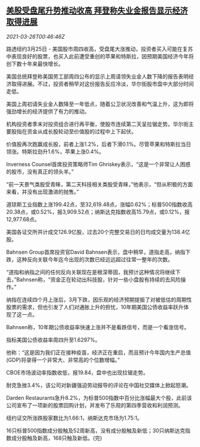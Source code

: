 <!--1616720463000-->
[美股受盘尾升势推动收高 拜登称失业金报告显示经济取得进展](https://cn.reuters.com/article/usa-stock-0325-thur-idCNKBS2BI01O)
------

<div><i>2021-03-26T00:46:46Z</i></div><p>路透纽约3月25日 - 美国股市周四收高，受盘尾大涨推动，投资者买入可能在复苏中表现良好的股票，也买入此前遭受重创的苹果和特斯拉，因预期美国经济今年将创下数十年来最快增长。</p><p>美国总统拜登称美国劳工部周四公布的显示上周请领失业金人数下降的报告表明经济取得进展。不过，投资者稍早对这份报告反应冷淡，华尔街股市盘中大部分时间走低。</p><p>美国上周初请失业金人数降至一年低点，随着公卫状况改善和气温上升，这为即将强劲增长的经济提供了有力的推动。</p><p>机构投资者季末对投资组合进行再平衡，使股市连续第二天呈拉锯走势。华尔街主要股指在资金从成长股轮动至价值股的过程中上下起伏。</p><p>价值股再次跑赢成长股，前者上涨1.2%，后者下滑0.1%。尽管苹果和特斯拉当日领涨。特斯拉劲升1.6%，苹果上涨0.4%。</p><p>Inverness Counsel首席投资策略师Tim Ghriskey表示，“这是一个非常让人困惑的股市，没有真正的领头羊。”</p><p>“前一天景气类股受青睐，第二天科技相关类股受青睐，”他表示，“但从积极的方面来看，并没有出现激进的抛售。”</p><p>道琼斯工业指数上涨199.42点，至32,619.48点，涨幅0.62%；标普500指数收高20.38点，或0.52%，报3,909.52点；纳斯达克指数收高15.79点，或0.12%，报12,977.68点。</p><p>美国各证交所共计成交126.9亿股，过去20个完整交易日的日均成交量为138.4亿股。</p><p>Bahnsen Group首席投资官David Bahnsen表示，盘中稍早，道指走高，纳指下跌，这种反向关联今年迄今出现的次数已经远远超过往常一整年的次数。</p><p>“道指和纳指之间的任何反向关联现在是根深蒂固，我预计这种情况将继续下去，”Bahnsen称，“资金正在轮动出科技股，针对一些小盘股有持续的去风险操作。”</p><p>纳指在连续四个月上涨后，3月下跌，因乐观的经济预期提振了对被低估的周期性股票的需求，但也引发了人们对通胀上升的担忧，10年期美国公债收益率跃升体现了这一点。</p><p>Bahnsen称，10年期公债收益率快速上涨并不是看跌信号，而是一个看涨信号。</p><p>指标美国公债收益率周四升至1.6297%。</p><p>他称：“这是因为我们正在接种疫苗，经济正在重启，而且预计今年国内生产总值(GDP)将录得一个非常大、非常高的个位数增幅。”</p><p>CBOE市场波动率指数收低，报19.84，盘中也出现拉锯走势。</p><p>耐克急挫3.4%，该公司对新疆强迫劳动报导的评论在中国社交媒体上掀起怒潮。</p><p>Darden Restaurants急升8.2%，为标普500指数中百分比涨幅最大个股，此前该公司宣布了一项新的股票回购计划，并发布了乐观的第四季营收和利润预测。</p><p>纽约证交所涨跌股家数比为1.66:1，纳斯达克市场为1.75:1。</p><p>16只标普500指数成分股触及52周新高，没有成分股触及新低；30只纳斯达克指数成分股触及新高，168只触及新低。(完)</p>
